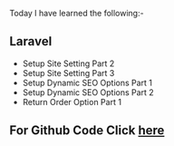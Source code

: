 Today I have learned the following:-

## Laravel
- Setup Site Setting Part 2
- Setup Site Setting Part 3
- Setup Dynamic SEO Options Part 1
- Setup Dynamic SEO Options Part 2
- Return Order Option Part 1

## For Github Code Click [here](https://github.com/Vishal-sarkar/Advanced-Ecommerce-Website/commit/651068e3912787bcfc93e09ff6d82746fe4b4ad3)
